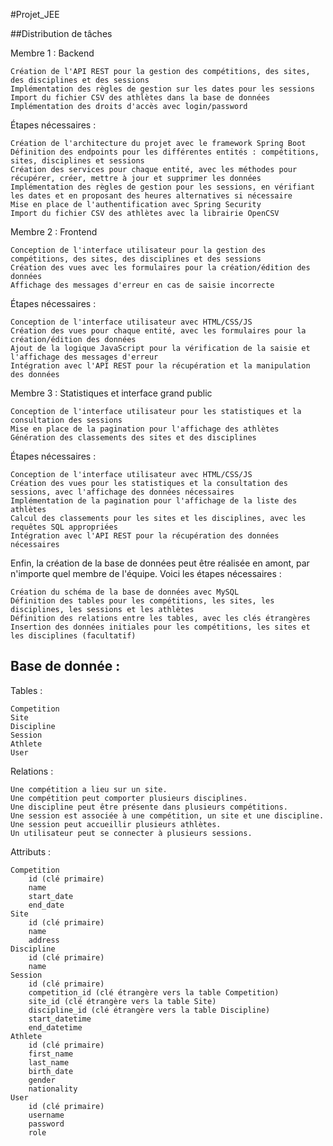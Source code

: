 #Projet_JEE

##Distribution de tâches 

Membre 1 : Backend

    Création de l'API REST pour la gestion des compétitions, des sites, des disciplines et des sessions
    Implémentation des règles de gestion sur les dates pour les sessions
    Import du fichier CSV des athlètes dans la base de données
    Implémentation des droits d'accès avec login/password

Étapes nécessaires :

    Création de l'architecture du projet avec le framework Spring Boot
    Définition des endpoints pour les différentes entités : compétitions, sites, disciplines et sessions
    Création des services pour chaque entité, avec les méthodes pour récupérer, créer, mettre à jour et supprimer les données
    Implémentation des règles de gestion pour les sessions, en vérifiant les dates et en proposant des heures alternatives si nécessaire
    Mise en place de l'authentification avec Spring Security
    Import du fichier CSV des athlètes avec la librairie OpenCSV

Membre 2 : Frontend

    Conception de l'interface utilisateur pour la gestion des compétitions, des sites, des disciplines et des sessions
    Création des vues avec les formulaires pour la création/édition des données
    Affichage des messages d'erreur en cas de saisie incorrecte

Étapes nécessaires :

    Conception de l'interface utilisateur avec HTML/CSS/JS
    Création des vues pour chaque entité, avec les formulaires pour la création/édition des données
    Ajout de la logique JavaScript pour la vérification de la saisie et l'affichage des messages d'erreur
    Intégration avec l'API REST pour la récupération et la manipulation des données

Membre 3 : Statistiques et interface grand public

    Conception de l'interface utilisateur pour les statistiques et la consultation des sessions
    Mise en place de la pagination pour l'affichage des athlètes
    Génération des classements des sites et des disciplines

Étapes nécessaires :

    Conception de l'interface utilisateur avec HTML/CSS/JS
    Création des vues pour les statistiques et la consultation des sessions, avec l'affichage des données nécessaires
    Implémentation de la pagination pour l'affichage de la liste des athlètes
    Calcul des classements pour les sites et les disciplines, avec les requêtes SQL appropriées
    Intégration avec l'API REST pour la récupération des données nécessaires

Enfin, la création de la base de données peut être réalisée en amont, par n'importe quel membre de l'équipe. Voici les étapes nécessaires :

    Création du schéma de la base de données avec MySQL
    Définition des tables pour les compétitions, les sites, les disciplines, les sessions et les athlètes
    Définition des relations entre les tables, avec les clés étrangères
    Insertion des données initiales pour les compétitions, les sites et les disciplines (facultatif)




## Base de donnée : 

Tables :

    Competition
    Site
    Discipline
    Session
    Athlete
    User

Relations :

    Une compétition a lieu sur un site.
    Une compétition peut comporter plusieurs disciplines.
    Une discipline peut être présente dans plusieurs compétitions.
    Une session est associée à une compétition, un site et une discipline.
    Une session peut accueillir plusieurs athlètes.
    Un utilisateur peut se connecter à plusieurs sessions.

Attributs :

    Competition
        id (clé primaire)
        name
        start_date
        end_date
    Site
        id (clé primaire)
        name
        address
    Discipline
        id (clé primaire)
        name
    Session
        id (clé primaire)
        competition_id (clé étrangère vers la table Competition)
        site_id (clé étrangère vers la table Site)
        discipline_id (clé étrangère vers la table Discipline)
        start_datetime
        end_datetime
    Athlete
        id (clé primaire)
        first_name
        last_name
        birth_date
        gender
        nationality
    User
        id (clé primaire)
        username
        password
        role
